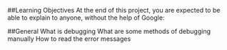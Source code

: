 ##Learning Objectives
At the end of this project, you are expected to be able to explain to anyone, without the help of Google:

##General
What is debugging
What are some methods of debugging manually
How to read the error messages
